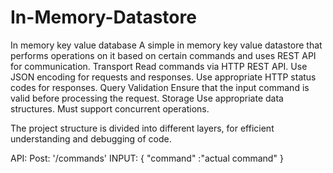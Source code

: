 # In-Memory-Datastore

In memory key value database
A simple in memory key value datastore that performs operations on it based on certain
commands and uses REST API for communication.
Transport
Read commands via HTTP REST API.
Use JSON encoding for requests and responses.
Use appropriate HTTP status codes for responses.
Query Validation
Ensure that the input command is valid before processing the request.
Storage
Use appropriate data structures.
Must support concurrent operations.

The project structure is divided into different layers, for efficient understanding and debugging of code.

API: 
Post: '/commands'
INPUT:
{
"command" :"actual command"
}
